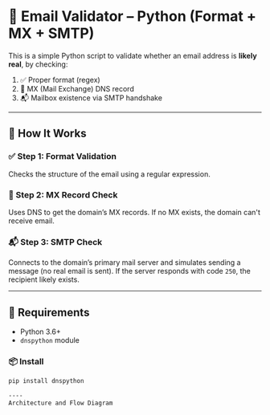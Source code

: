 # 📧 Email Validator – Python (Format + MX + SMTP)

This is a simple Python script to validate whether an email address is **likely real**, by checking:

1. ✅ Proper format (regex)
2. 📡 MX (Mail Exchange) DNS record
3. 📬 Mailbox existence via SMTP handshake


---

## 🚀 How It Works

### ✅ Step 1: Format Validation
Checks the structure of the email using a regular expression.

### 📡 Step 2: MX Record Check
Uses DNS to get the domain’s MX records. If no MX exists, the domain can't receive email.

### 📬 Step 3: SMTP Check
Connects to the domain’s primary mail server and simulates sending a message (no real email is sent). If the server responds with code `250`, the recipient likely exists.

---

## 🔧 Requirements

- Python 3.6+
- `dnspython` module

### 📦 Install

```bash
pip install dnspython

----
Architecture and Flow Diagram 



